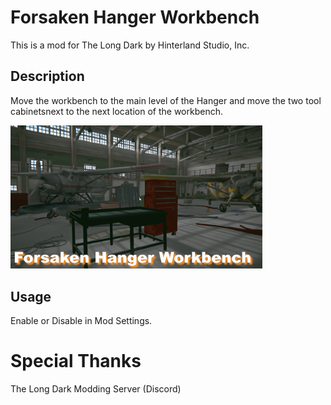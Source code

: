 # Forsaken Hanger Workbench		
This is a mod for The Long Dark by Hinterland Studio, Inc.

## Description
Move the workbench to the main level of the Hanger and move the two tool cabinetsnext to the next location of the workbench.

<img src="https://github.com/Phaedrus3/ModListJson/blob/main/FAHangerWorkbench.jpg" width="80%">


## Usage
Enable or Disable in Mod Settings.


# Special Thanks
The Long Dark Modding Server (Discord)
